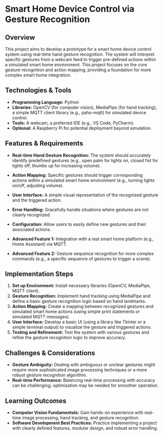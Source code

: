 # Smart Home Device Control via Gesture Recognition

## Overview

This project aims to develop a prototype for a smart home device control system using real-time hand gesture recognition.  The system will interpret specific gestures from a webcam feed to trigger pre-defined actions within a simulated smart home environment. This project focuses on the core gesture recognition and action mapping, providing a foundation for more complex smart home integration.

## Technologies & Tools

* **Programming Language:** Python
* **Libraries:** OpenCV (for computer vision), MediaPipe (for hand tracking),  a simple MQTT client library (e.g., paho-mqtt) for simulated device control.
* **Tools:**  A webcam, a preferred IDE (e.g., VS Code, PyCharm).
* **Optional:**  A Raspberry Pi for potential deployment beyond simulation.


## Features & Requirements

- **Real-time Hand Gesture Recognition:**  The system should accurately identify predefined gestures (e.g., open palm for lights on, closed fist for lights off, thumbs up for increasing volume).
- **Action Mapping:**  Specific gestures should trigger corresponding actions within a simulated smart home environment (e.g., turning lights on/off, adjusting volume).
- **User Interface:** A simple visual representation of the recognized gesture and the triggered action.
- **Error Handling:**  Gracefully handle situations where gestures are not clearly recognized.
- **Configuration:** Allow users to easily define new gestures and their associated actions.


- **Advanced Feature 1:** Integration with a real smart home platform (e.g., Home Assistant) via MQTT.
- **Advanced Feature 2:** Gesture sequence recognition for more complex commands (e.g., a specific sequence of gestures to trigger a scene).


## Implementation Steps

1. **Set up Environment:** Install necessary libraries (OpenCV, MediaPipe, MQTT client).
2. **Gesture Recognition:** Implement hand tracking using MediaPipe and define a basic gesture recognition logic based on hand landmarks.
3. **Action Mapping:** Create a mapping between recognized gestures and simulated smart home actions (using simple print statements or simulated MQTT messages).
4. **User Interface:** Develop a basic UI (using a library like Tkinter or a simple terminal output) to visualize the gesture and triggered actions.
5. **Testing and Refinement:** Test the system with various gestures and refine the gesture recognition logic to improve accuracy.


## Challenges & Considerations

- **Gesture Ambiguity:**  Dealing with ambiguous or unclear gestures might require more sophisticated image processing techniques or a more robust gesture recognition algorithm.
- **Real-time Performance:**  Balancing real-time processing with accuracy can be challenging; optimization may be needed for smoother operation.


## Learning Outcomes

- **Computer Vision Fundamentals:**  Gain hands-on experience with real-time image processing, hand tracking, and gesture recognition.
- **Software Development Best Practices:**  Practice implementing a project with clearly defined features, modular design, and robust error handling.

